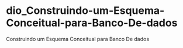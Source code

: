 # dio_Construindo-um-Esquema-Conceitual-para-Banco-De-dados
Construindo um Esquema Conceitual para Banco De dados
